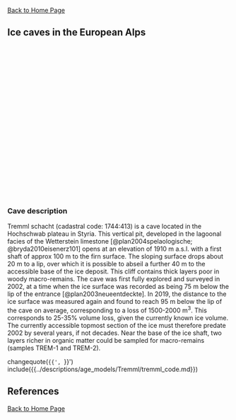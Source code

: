 [Back to Home Page](https://tr1813.github.io/ancient-ice-in-austria/descriptions/index.html)
 
<link rel="stylesheet" href="https://unpkg.com/leaflet@1.6.0/dist/leaflet.css"
   integrity="sha512-xwE/Az9zrjBIphAcBb3F6JVqxf46+CDLwfLMHloNu6KEQCAWi6HcDUbeOfBIptF7tcCzusKFjFw2yuvEpDL9wQ=="
   crossorigin=""/> 
     <!-- Make sure you put this AFTER Leaflet's CSS -->
 <script src="https://unpkg.com/leaflet@1.6.0/dist/leaflet.js"
   integrity="sha512-gZwIG9x3wUXg2hdXF6+rVkLF/0Vi9U8D2Ntg4Ga5I5BZpVkVxlJWbSQtXPSiUTtC0TjtGOmxa1AJPuV0CPthew=="
   crossorigin=""></script>
   
<div id= "themap">
<h2>Ice caves in the European Alps</h2>
<div id="mapid"></div>

<style type="text/css">
   #mapid { height: 340px; }
</style>

</div>
  <script src='../scripts/map_box.js'  type="text/javascript"></script>  
</div>

### Cave description

Tremml schacht  (cadastral code: 1744:413) is a cave located in the Hochschwab plateau in Styria.
This vertical pit, developed in the lagoonal facies of the Wetterstein limestone [@plan2004spelaologische; @bryda2010eisenerz101] opens at an elevation of 1910 m a.s.l. with a first shaft of approx 100 m to the firn surface. 
The sloping surface drops about 20 m to a lip, over which it is possible to abseil a further 40  m to the accessible base of the ice deposit.
This cliff contains thick layers poor in woody macro-remains. 
The cave was first fully explored and surveyed in 2002, at a time when the ice surface was recorded as being 75 m below the lip of the entrance [@plan2003neueentdeckte].
In 2019, the distance to the ice surface was measured again and found to reach 95 m below the lip of the cave on average, corresponding to a loss of 1500-2000 m$^3$. 
This corresponds to 25-35% volume loss, given the currently known ice volume. 
The currently accessible topmost section of the ice must therefore predate 2002 by several years, if not decades.
Near the base of the ice shaft, two layers richer in organic matter could be sampled for macro-remains (samples TREM-1 and TREM-2).

changequote(`{{', `}}')
include({{../descriptions/age_models/Tremml/tremml_code.md}})


## References

[Back to Home Page](https://tr1813.github.io/ancient-ice-in-austria/descriptions/index.html)

